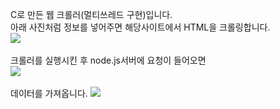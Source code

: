 C로 만든 웹 크롤러(멀티쓰레드 구현)입니다.</br>
아래 사진처럼 정보를 넣어주면 해당사이트에서 HTML을 크롤링합니다.</br>
<img src="https://user-images.githubusercontent.com/53197506/87876769-4d67e580-ca15-11ea-9c21-8d44ba3afa86.PNG"/>
</br>
</br>
크롤러를 실행시킨 후 node.js서버에 요청이 들어오면</br>
<img src="https://user-images.githubusercontent.com/53197506/87876950-4c838380-ca16-11ea-8e53-d7188d54ef48.PNG"/>
</br>
</br>
데이터를 가져옵니다.
<img src="https://user-images.githubusercontent.com/53197506/87876772-4e991280-ca15-11ea-8387-bf86620aa1e4.PNG"/>
</br>
